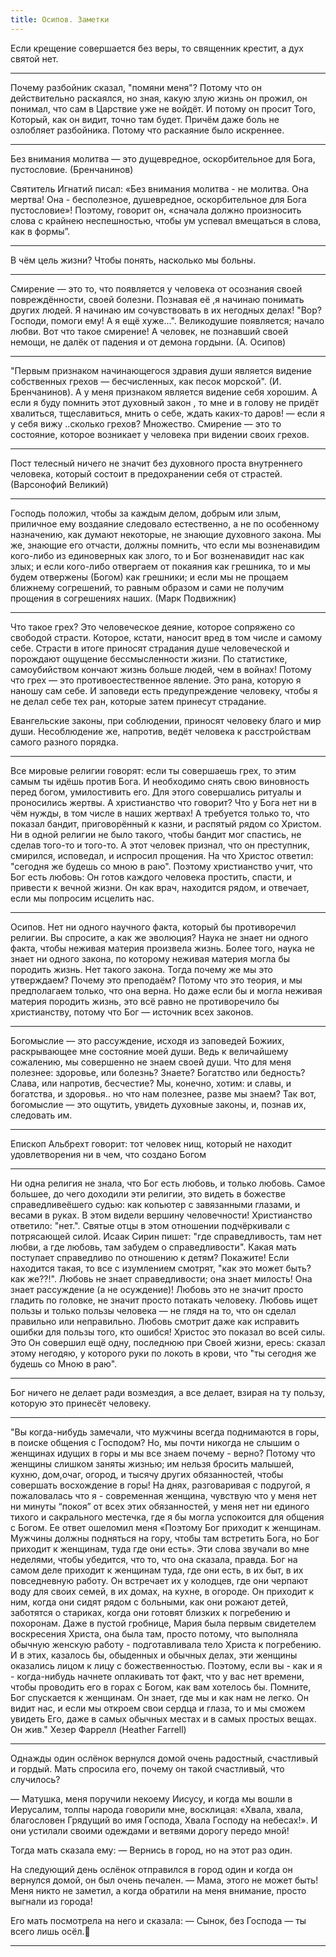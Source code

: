 ```yaml
---
title: Осипов. Заметки
---
```



Если крещение совершается без веры, то священник крестит, а дух святой нет.

---

Почему разбойник сказал, "помяни меня"?
Потому что он действительно раскаялся, но зная, какую злую жизнь он прожил, он понимал, что сам в Царствие уже не войдёт. И потому он просит Того, Который, как он видит, точно там будет.
Причём даже боль не озлобляет разбойника. Потому что раскаяние было искреннее.

---

Без внимания молитва — это дущевредное, оскорбительное для Бога, пустословие.
(Бренчанинов)

Святитель Игнатий писал: «Без внимания молитва - не молитва. Она мертва! Она - бесполезное, душевредное, оскорбительное для Бога пустословие»! Поэтому, говорит он, «сначала должно произносить слова с крайнею неспешностью, чтобы ум успевал вмещаться в слова, как в формы”.

---

В чём цель жизни?
Чтобы понять, насколько мы больны.

---

Смирение — это то, что появляется у человека от осознания своей повреждённости, своей болезни.  Познавая её ,я начинаю понимать других людей. Я начинаю им сочувствовать в их негодных делах!
"Вор? Господи, помоги ему! А я ещё хуже...".
Великодушие появляется; начало любви. Вот что такое смирение! А человек, не познавший своей немощи, не далёк от падения и от демона гордыни.
(А. Осипов)

---

"Первым признаком начинающегося здравия души является видение собственных грехов — бесчисленных, как песок морской". (И. Бренчанинов). А у меня признаком является видение себя хорошим. А если я буду помнить этот духовный закон , то мне и в голову не придёт хвалиться, тщеславиться, мнить о себе, ждать каких-то даров! — если я у себя вижу ..сколько грехов? Множество.
Смирение — это то состояние, которое возникает у человека при видении своих грехов.

---

Пост телесный ничего не значит без духовного проста внутреннего человека, который состоит в предохранении себя от страстей.
(Варсонофий Великий)

---

Господь положил, чтобы за каждым делом, добрым или злым, приличное ему воздаяние следовало естественно, а не по особенному назначению, как думают некоторые, не знающие духовного закона. Мы же, знающие его отчасти, должны помнить, что если мы возненавидим кого-либо из единоверных как злого, то и Бог возненавидит нас как злых; и если кого-либо отвергаем от покаяния как грешника, то и мы будем отвержены (Богом) как грешники; и если мы не прощаем ближнему согрешений, то равным образом и сами не получим прощения в согрешениях наших.
(Марк Подвижник)

---

Что такое грех? Это человеческое деяние, которое сопряжено со свободой страсти. Которое, кстати, наносит вред в том числе и самому себе.
Страсти в итоге приносят страдания душе человеческой и порождают ощущение бессмысленности жизни. По статистике, самоубийством кончают жизнь больше людей, чем в войнах! Потому что грех — это противоестественное явление. Это рана, которую я наношу сам себе.
И заповеди есть предупреждение человеку, чтобы я не делал себе тех ран, которые затем принесут страдание.

Евангельские законы, при соблюдении, приносят человеку благо и мир души. Несоблюдение же, напротив, ведёт человека к расстройствам самого разного порядка.

---

Все мировые религии говорят: если ты совершаешь грех, то этим самым ты идёшь против Бога. И необходимо снять свою виновность перед богом, умилостивить его. Для этого совершались ритуалы и проносились жертвы.
А христианство что говорит? Что у Бога нет ни в чём нужды, в том числе в наших жертвах! А требуется только то, что показал бандит, приговорённый к казни, и распятый рядом со Христом.
Ни в одной религии не было такого, чтобы бандит мог спастись, не сделав того-то и того-то. А этот человек признал, что он преступник, смирился, исповедал, и испросил прощения.
На что Христос ответил: "сегодня же будешь со мною в раю".
Поэтому христианство учит, что Бог есть любовь: Он готов каждого человека простить, спасти, и привести к вечной жизни. Он как врач, находится рядом, и отвечает, если мы попросим исцелить нас.

---

Осипов.
Нет ни одного научного факта, который бы противоречил религии. Вы спросите, а как же эволюция?
Наука не знает ни одного факта, чтобы неживая материя произвела жизнь. Более того, наука не знает ни одного закона, по которому неживая материя могла бы породить жизнь. Нет такого закона.
Тогда почему же мы это утверждаем? Почему это преподаём? Потому что это теория, и мы предполагаем только, что она верна.
Но даже если бы и могла неживая материя породить жизнь, это всё равно не противоречило бы христианству, потому что Бог — источник всех законов.

---

Богомыслие — это рассуждение, исходя из заповедей Божиих, раскрывающее мне состояние моей души.
Ведь к величайшему сожалению, мы совершенно не знаем своей души. Что для меня полезнее: здоровье, или болезнь? Знаете? Богатство или бедность? Слава, или напротив, бесчестие?
Мы, конечно, хотим: и славы, и богатства, и здоровья.. но что нам полезнее, разве мы знаем?
Так вот, богомыслие — это ощутить, увидеть духовные законы, и, познав их, следовать им.

---

Епископ Альбрехт говорит: тот человек нищ, который не находит удовлетворения ни в чем, что создано Богом

---

Ни одна религия не знала, что Бог есть любовь, и только любовь. Самое большее, до чего доходили эти религии, это видеть в божестве справедливеёшего судью: как копьютер с завязанными глазами, и весами в руках. В этом видели вершину человечности! Христианство ответило: "нет.". Святые отцы в этом отношении подчёркивали с потрясающей силой. Исаак Сирин пишет: "где справедливость, там нет любви, а где любовь, там забудем о справедливости". Какая мать поступает справедливо по отношению к детям? Покажите! Если находится такая, то все с изумлением смотрят, "как это может быть? как же??!". Любовь не знает справедливости; она знает милость! Она знает рассуждение (а не осуждение)! Любовь это не значит просто гладить по головке, не значит просто потакать человеку. Любовь ищет пользы и только пользы человека — не глядя на то, что он сделал правильно или неправильно. Любовь смотрит даже как исправить ошибки для пользы того, кто ошибся!
Христос это показал во всей силы. Это Он совершил ещё одну, последнюю при Своей жизни, ересь: сказал этому негодяю, у которого руки по локоть в крови, что "ты сегодня же будешь со Мною в раю".

---

Бог ничего не делает ради возмездия, а все делает, взирая на ту пользу, которую это принесёт человеку.

---

"Вы когда-нибудь замечали, что мужчины всегда поднимаются в горы, в поиске общения с Господом?
Но, мы почти никогда не слышим о женщинах идущих в горы и мы все знаем почему - верно?
Потому что женщины слишком заняты жизнью; им нельзя бросить малышей, кухню, дом,очаг, огород,
и тысячу других обязанностей, чтобы совершать восхождение в горы!
На днях, разговаривая с подругой, я пожаловалась что я - современная женщина, чувствую что у меня нет ни минуты “покоя” от всех этих обязанностей, у меня нет ни единого тихого и сакрального местечка, где я бы могла успокоится для общения с Богом.
Ее ответ ошеломил меня
«Поэтому Бог приходит к женщинам.
Мужчины должны подняться на гору, чтобы там встретить Бога, но Бог приходит к женщинам, туда где они есть».
Эти слова звучали во мне неделями, чтобы убедится, что то, что она сказала, правда.
Бог на самом деле приходит к женщинам туда, где они есть, в их быт, в их повседневную работу.
Он встречает их у колодцев, где они черпают воду для своих семей, в их домах, на кухне, в огороде.
Он приходит к ним, когда они сидят рядом с больными, как они рожают детей, заботятся о стариках,
когда они готовят близких к погребению и похоронам.
Даже в пустой гробнице, Мария была первым свидетелем воскресения Христа, она была там, просто потому, что выполняла обычную женскую работу - подготавливала тело Христа к погребению.
И в этих, казалось бы, обыденных и обычных делах, эти женщины оказались лицом к лицу с божественностью.
Поэтому, если вы - как и я - когда-нибудь начнете оплакивать тот факт, что у вас нет времени, чтобы проводить его в горах с Богом, как вам хотелось бы.
Помните, Бог спускается к женщинам. Он знает, где мы и как нам не легко.
Он видит нас, и если мы откроем свои сердца и глаза, то и мы сможем увидеть Его, даже в самых обычных местах и ​​в самых простых вещах. Он жив."
Хезер Фаррелл (Heather Farrell)

---

Однажды один ослёнок вернулся домой очень радостный, счастливый и гордый.
Мать спросила его, почему он такой счастливый, что случилось?

— Матушка, меня поручили некоему Иисусу, и когда мы вошли в Иерусалим, толпы народа говорили мне, восклицая: «Хвала, хвала, благословен Грядущий во имя Господа, Хвала Господу на небесах!». И они устилали своими одеждами и ветвями дорогу передо мной!

Тогда мать сказала ему:
— Вернись в город, но на этот раз один.

На следующий день ослёнок отправился в город один и когда он вернулся домой, он был очень печален.
— Мама, этого не может быть! Меня никто не заметил, а когда обратили на меня внимание, просто выгнали из города!

Его мать посмотрела на него и сказала:
— Сынок, без Господа — ты всего лишь осёл.🤗

---

